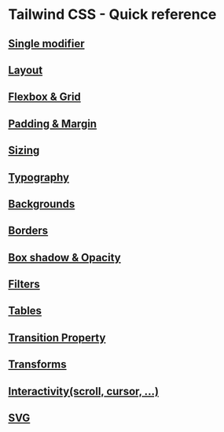 # Tailwind CSS - Quick reference

## [Single modifier](https://tailwindcss.com/docs/hover-focus-and-other-states#quick-reference)

## [Layout](https://tailwindcss.com/docs/aspect-ratio)

## [Flexbox & Grid](https://tailwindcss.com/docs/flex-basis)

## [Padding & Margin](https://tailwindcss.com/docs/padding)

## [Sizing](https://tailwindcss.com/docs/width) 

## [Typography](https://tailwindcss.com/docs/font-family)

## [Backgrounds](https://tailwindcss.com/docs/background-attachment)

## [Borders](https://tailwindcss.com/docs/border-radius)

## [Box shadow & Opacity](https://tailwindcss.com/docs/box-shadow)

## [Filters](https://tailwindcss.com/docs/blur)

## [Tables](https://tailwindcss.com/docs/border-collapse)

## [Transition Property](https://tailwindcss.com/docs/transition-property)

## [Transforms](https://tailwindcss.com/docs/scale)

## [Interactivity(scroll, cursor, ...)](https://tailwindcss.com/docs/accent-color)

## [SVG](https://tailwindcss.com/docs/fill)